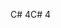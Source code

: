 <span data-ttu-id="f647f-101">C# 4</span><span class="sxs-lookup"><span data-stu-id="f647f-101">C# 4</span></span>
